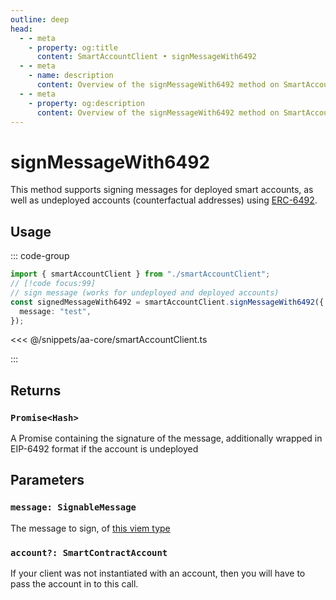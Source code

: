 ```yaml
---
outline: deep
head:
  - - meta
    - property: og:title
      content: SmartAccountClient • signMessageWith6492
  - - meta
    - name: description
      content: Overview of the signMessageWith6492 method on SmartAccountClient
  - - meta
    - property: og:description
      content: Overview of the signMessageWith6492 method on SmartAccountClient
---
```


# signMessageWith6492

This method supports signing messages for deployed smart accounts, as well as undeployed accounts (counterfactual addresses) using [ERC-6492](https://eips.ethereum.org/EIPS/eip-6492).

## Usage

::: code-group

```ts [example.ts]
import { smartAccountClient } from "./smartAccountClient";
// [!code focus:99]
// sign message (works for undeployed and deployed accounts)
const signedMessageWith6492 = smartAccountClient.signMessageWith6492({
  message: "test",
});
```

<<< @/snippets/aa-core/smartAccountClient.ts

:::

## Returns

### `Promise<Hash>`

A Promise containing the signature of the message, additionally wrapped in EIP-6492 format if the account is undeployed

## Parameters

### `message: SignableMessage`

The message to sign, of [this viem type](https://viem.sh/docs/actions/wallet/signMessage.html#message)

### `account?: SmartContractAccount`

If your client was not instantiated with an account, then you will have to pass the account in to this call.
